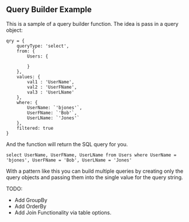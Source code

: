 ## Query Builder Example

This is a sample of a query builder function. The idea is pass in a query object:

    qry = {
        queryType: 'select',
        from: {
            Users: {

            }
        }, 
        values: {
            val1 : 'UserName',
            val2 : 'UserFName',
            val3 : 'UserLName'
        },
        where: {
            UserName: `'bjones'`,
            UserFName: `'Bob'`,
            UserLName: `'Jones'`
        }, 
        filtered: true
    }

And the function will return the SQL query for you.

    ​​​​​select UserName, UserFName, UserLName from Users where UserName = 'bjones', UserFName = 'Bob', UserLName = 'Jones'​​​​​

 With a pattern like this you can build multiple queries by creating only the query objects and passing them into the single value for the query string. 

 TODO:
 * Add GroupBy
 * Add OrderBy
 * Add Join Functionality via table options.
